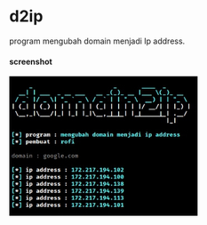 # d2ip
program mengubah domain menjadi Ip address.
#### screenshot
![screenshot_1](screenshot_1.png)
